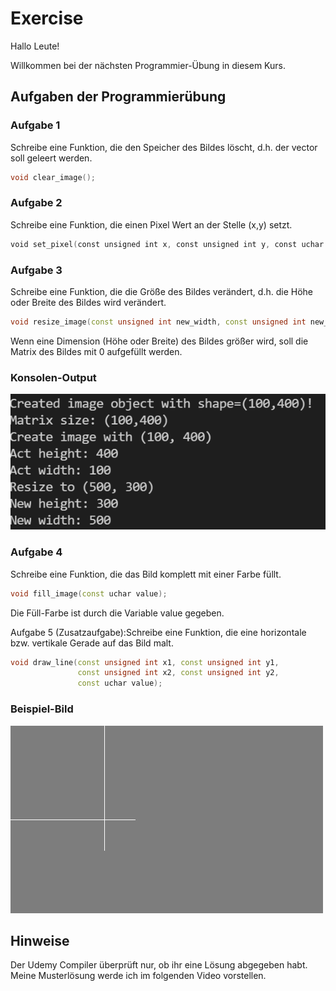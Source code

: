# Exercise

Hallo Leute!

Willkommen bei der nächsten Programmier-Übung in diesem Kurs.

## Aufgaben der Programmierübung

### Aufgabe 1

Schreibe eine Funktion, die den Speicher des Bildes löscht, d.h. der vector soll geleert werden.

```cpp
void clear_image();
```

### Aufgabe 2

Schreibe eine Funktion, die einen Pixel Wert an der Stelle (x,y) setzt.

```cpp
void set_pixel(const unsigned int x, const unsigned int y, const uchar value);
```

### Aufgabe 3

Schreibe eine Funktion, die die Größe des Bildes verändert, d.h. die Höhe oder Breite des Bildes wird verändert.

```cpp
void resize_image(const unsigned int new_width, const unsigned int new_height);
```

Wenn eine Dimension (Höhe oder Breite) des Bildes größer wird, soll die Matrix des Bildes mit 0 aufgefüllt werden.

### Konsolen-Output

![alt](./../../media/Exercise8_1.png)

### Aufgabe 4

Schreibe eine Funktion, die das Bild komplett mit einer Farbe füllt.

```cpp
void fill_image(const uchar value);
```

Die Füll-Farbe ist durch die Variable value gegeben.

Aufgabe 5 (Zusatzaufgabe):Schreibe eine Funktion, die eine horizontale bzw. vertikale Gerade auf das Bild malt.

```cpp
void draw_line(const unsigned int x1, const unsigned int y1, 
	           const unsigned int x2, const unsigned int y2, 
	           const uchar value);
```

### Beispiel-Bild

![alt](./../../media/Exercise8_2.bmp)

## Hinweise

Der Udemy Compiler überprüft nur, ob ihr eine Lösung abgegeben habt.  
Meine Musterlösung werde ich im folgenden Video vorstellen.
